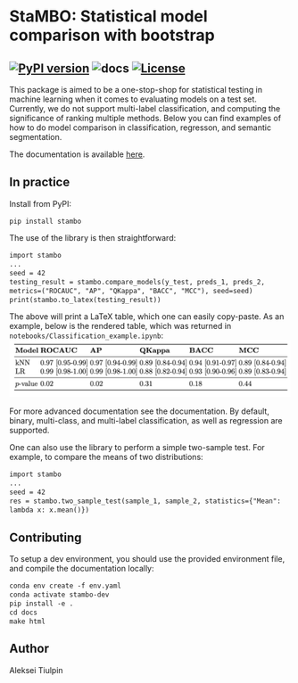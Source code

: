# StaMBO: Statistical model comparison with bootstrap 
[![PyPI version](https://badge.fury.io/py/stambo.svg?branch=master)](https://badge.fury.io/py/stambo)
![docs](https://github.com/oulu-imeds/stambo/workflows/documentation/badge.svg)
[![License](http://img.shields.io/badge/license-MIT-brightgreen.svg?style=flat)](LICENSE.md)
------------------------
This package is aimed to be a one-stop-shop for statistical testing in machine learning when it comes to evaluating models on a test set. Currently, we do not support multi-label classification, and computing the significance of ranking multiple methods. Below you can find examples of how to do model comparison in classification, regresson, and semantic segmentation.

The documentation is available [here](https://oulu-imeds.github.io/stambo/).

## In practice
Install from PyPI:
```
pip install stambo
```

The use of the library is then straightforward:
```
import stambo
...
seed = 42
testing_result = stambo.compare_models(y_test, preds_1, preds_2, metrics=("ROCAUC", "AP", "QKappa", "BACC", "MCC"), seed=seed)
print(stambo.to_latex(testing_result))
```

The above will print a LaTeX table, which one can easily copy-paste. As an example, below is the rendered table, which was returned in `notebooks/Classification_example.ipynb`:
![Table](docs/source/_static/example_table.png)

For more advanced documentation see the documentation. By default, binary, multi-class, and multi-label classification, as well as regression are supported.

One can also use the library to perform a simple two-sample test. For example, to compare the means of two distributions:
```
import stambo
...
seed = 42
res = stambo.two_sample_test(sample_1, sample_2, statistics={"Mean": lambda x: x.mean()})
```


## Contributing

To setup a dev environment, you should use the provided environment file, and compile the documentation locally:
```
conda env create -f env.yaml
conda activate stambo-dev
pip install -e .
cd docs
make html
```

## Author
Aleksei Tiulpin
